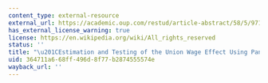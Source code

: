 ```yaml
---
content_type: external-resource
external_url: https://academic.oup.com/restud/article-abstract/58/5/971/1599244?redirectedFrom=fulltext
has_external_license_warning: true
license: https://en.wikipedia.org/wiki/All_rights_reserved
status: ''
title: "\u201CEstimation and Testing of the Union Wage Effect Using Panel Data.\u201D"
uid: 364711a6-68ff-496d-8f77-b2874555574e
wayback_url: ''
---
```

